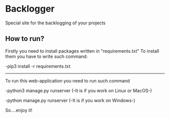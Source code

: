 # Backlogger
Special site for the backlogging of your projects

How to run?
----------

Firstly you need to install packages written in "requirements.txt"
To install them you have to write such command:

-pip3 install -r requirements.txt

________________________________________________________________________________

To run this web-application you need to run such command

-python3 manage.py runserver (-It is if you work on Linux or MacOS-)

-python manage.py runserver (-It is if you work on Windows-)

So....enjoy it!
